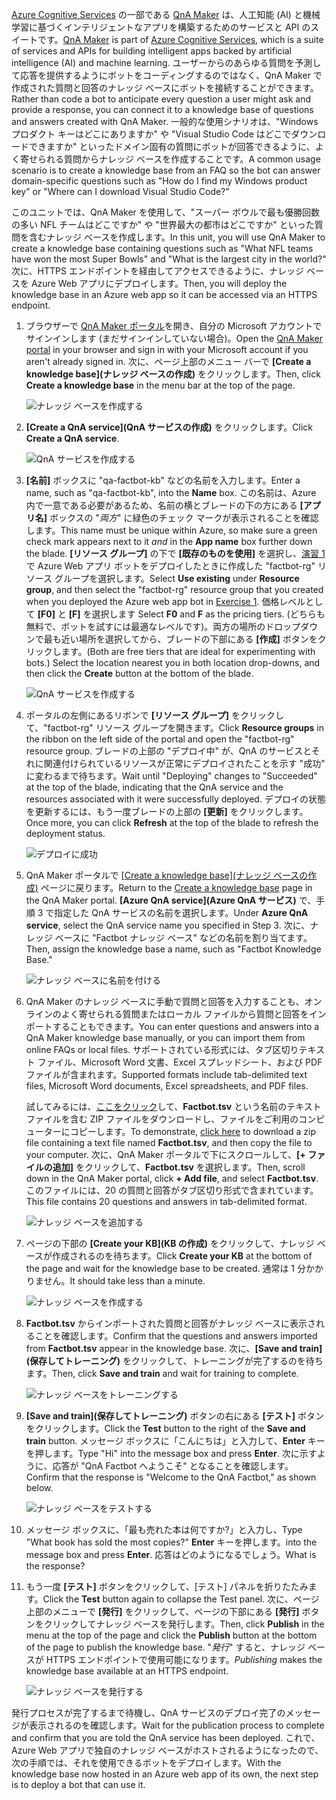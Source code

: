 
<span data-ttu-id="b6042-101">[Azure Cognitive Services](https://www.microsoft.com/cognitive-services/) の一部である [QnA Maker](https://www.qnamaker.ai/) は、人工知能 (AI) と機械学習に基づくインテリジェントなアプリを構築するためのサービスと API のスイートです。</span><span class="sxs-lookup"><span data-stu-id="b6042-101">[QnA Maker](https://www.qnamaker.ai/) is part of [Azure Cognitive Services](https://www.microsoft.com/cognitive-services/), which is a suite of services and APIs for building intelligent apps backed by artificial intelligence (AI) and machine learning.</span></span> <span data-ttu-id="b6042-102">ユーザーからのあらゆる質問を予測して応答を提供するようにボットをコーディングするのではなく、QnA Maker で作成された質問と回答のナレッジ ベースにボットを接続することができます。</span><span class="sxs-lookup"><span data-stu-id="b6042-102">Rather than code a bot to anticipate every question a user might ask and provide a response, you can connect it to a knowledge base of questions and answers created with QnA Maker.</span></span> <span data-ttu-id="b6042-103">一般的な使用シナリオは、"Windows プロダクト キーはどこにありますか" や "Visual Studio Code はどこでダウンロードできますか" といったドメイン固有の質問にボットが回答できるように、よく寄せられる質問からナレッジ ベースを作成することです。</span><span class="sxs-lookup"><span data-stu-id="b6042-103">A common usage scenario is to create a knowledge base from an FAQ so the bot can answer domain-specific questions such as "How do I find my Windows product key" or "Where can I download Visual Studio Code?"</span></span>

<span data-ttu-id="b6042-104">このユニットでは、QnA Maker を使用して、"スーパー ボウルで最も優勝回数の多い NFL チームはどこですか" や "世界最大の都市はどこですか" といった質問を含むナレッジ ベースを作成します。</span><span class="sxs-lookup"><span data-stu-id="b6042-104">In this unit, you will use QnA Maker to create a knowledge base containing questions such as "What NFL teams have won the most Super Bowls" and "What is the largest city in the world?"</span></span> <span data-ttu-id="b6042-105">次に、HTTPS エンドポイントを経由してアクセスできるように、ナレッジ ベースを Azure Web アプリにデプロイします。</span><span class="sxs-lookup"><span data-stu-id="b6042-105">Then, you will deploy the knowledge base in an Azure web app so it can be accessed via an HTTPS endpoint.</span></span>

1. <span data-ttu-id="b6042-106">ブラウザーで [QnA Maker ポータル](https://www.qnamaker.ai/)を開き、自分の Microsoft アカウントでサインインします (まだサインインしていない場合)。</span><span class="sxs-lookup"><span data-stu-id="b6042-106">Open the [QnA Maker portal](https://www.qnamaker.ai/) in your browser and sign in with your Microsoft account if you aren't already signed in.</span></span> <span data-ttu-id="b6042-107">次に、ページ上部のメニュー バーで **[Create a knowledge base]\(ナレッジ ベースの作成\)** をクリックします。</span><span class="sxs-lookup"><span data-stu-id="b6042-107">Then, click **Create a knowledge base** in the menu bar at the top of the page.</span></span>

    ![ナレッジ ベースを作成する](../media-draft/3-qna-new-kb.png)

1. <span data-ttu-id="b6042-109">**[Create a QnA service]\(QnA サービスの作成\)** をクリックします。</span><span class="sxs-lookup"><span data-stu-id="b6042-109">Click **Create a QnA service**.</span></span>

    ![QnA サービスを作成する](../media-draft/3-create-kb-1.png)

1. <span data-ttu-id="b6042-111">**[名前]** ボックスに "qa-factbot-kb" などの名前を入力します。</span><span class="sxs-lookup"><span data-stu-id="b6042-111">Enter a name, such as "qa-factbot-kb", into the **Name** box.</span></span> <span data-ttu-id="b6042-112">この名前は、Azure 内で一意である必要があるため、名前の横とブレードの下の方にある **[アプリ名]** ボックスの "*両方*" に緑色のチェック マークが表示されることを確認します。</span><span class="sxs-lookup"><span data-stu-id="b6042-112">This name must be unique within Azure, so make sure a green check mark appears next to it *and* in the **App name** box further down the blade.</span></span> <span data-ttu-id="b6042-113">**[リソース グループ]** の下で **[既存のものを使用]** を選択し、[演習 1](#Exercise1) で Azure Web アプリ ボットをデプロイしたときに作成した "factbot-rg" リソース グループを選択します。</span><span class="sxs-lookup"><span data-stu-id="b6042-113">Select **Use existing** under **Resource group**, and then select the "factbot-rg" resource group that you created when you deployed the Azure web app bot in [Exercise 1](#Exercise1).</span></span> <span data-ttu-id="b6042-114">価格レベルとして **[F0]** と **[F]** を選択します </span><span class="sxs-lookup"><span data-stu-id="b6042-114">Select **F0** and **F** as the pricing tiers.</span></span> <span data-ttu-id="b6042-115">(どちらも無料で、ボットを試すには最適なレベルです)。両方の場所のドロップダウンで最も近い場所を選択してから、ブレードの下部にある **[作成]** ボタンをクリックします。</span><span class="sxs-lookup"><span data-stu-id="b6042-115">(Both are free tiers that are ideal for experimenting with bots.) Select the location nearest you in both location drop-downs, and then click the **Create** button at the bottom of the blade.</span></span>

    ![QnA サービスを作成する](../media-draft/3-new-qna-maker-service.png)

1. <span data-ttu-id="b6042-117">ポータルの左側にあるリボンで **[リソース グループ]** をクリックして、"factbot-rg" リソース グループを開きます。</span><span class="sxs-lookup"><span data-stu-id="b6042-117">Click **Resource groups** in the ribbon on the left side of the portal and open the "factbot-rg" resource group.</span></span> <span data-ttu-id="b6042-118">ブレードの上部の "デプロイ中" が、QnA のサービスとそれに関連付けられているリソースが正常にデプロイされたことを示す "成功" に変わるまで待ちます。</span><span class="sxs-lookup"><span data-stu-id="b6042-118">Wait until "Deploying" changes to "Succeeded" at the top of the blade, indicating that the QnA service and the resources associated with it were successfully deployed.</span></span> <span data-ttu-id="b6042-119">デプロイの状態を更新するには、もう一度ブレードの上部の **[更新]** をクリックします。</span><span class="sxs-lookup"><span data-stu-id="b6042-119">Once more, you can click **Refresh** at the top of the blade to refresh the deployment status.</span></span>

    ![デプロイに成功](../media-draft/3-resource-group-master-2.png)

1. <span data-ttu-id="b6042-121">QnA Maker ポータルで [[Create a knowledge base]\(ナレッジ ベースの作成\)](https://www.qnamaker.ai/Create) ページに戻ります。</span><span class="sxs-lookup"><span data-stu-id="b6042-121">Return to the [Create a knowledge base](https://www.qnamaker.ai/Create) page in the QnA Maker portal.</span></span> <span data-ttu-id="b6042-122">**[Azure QnA service]\(Azure QnA サービス\)** で、手順 3 で指定した QnA サービスの名前を選択します。</span><span class="sxs-lookup"><span data-stu-id="b6042-122">Under **Azure QnA service**, select the QnA service name you specified in Step 3.</span></span> <span data-ttu-id="b6042-123">次に、ナレッジ ベースに "Factbot ナレッジ ベース" などの名前を割り当てます。</span><span class="sxs-lookup"><span data-stu-id="b6042-123">Then, assign the knowledge base a name, such as "Factbot Knowledge Base."</span></span>

    ![ナレッジ ベースに名前を付ける](../media-draft/3-create-kb-2-3.png)

1. <span data-ttu-id="b6042-125">QnA Maker のナレッジ ベースに手動で質問と回答を入力することも、オンラインのよく寄せられる質問またはローカル ファイルから質問と回答をインポートすることもできます。</span><span class="sxs-lookup"><span data-stu-id="b6042-125">You can enter questions and answers into a QnA Maker knowledge base manually, or you can import them from online FAQs or local files.</span></span> <span data-ttu-id="b6042-126">サポートされている形式には、タブ区切りテキスト ファイル、Microsoft Word 文書、Excel スプレッドシート、および PDF ファイルが含まれます。</span><span class="sxs-lookup"><span data-stu-id="b6042-126">Supported formats include tab-delimited text files, Microsoft Word documents, Excel spreadsheets, and PDF files.</span></span>

    <span data-ttu-id="b6042-127">試してみるには、[ここをクリック](https://topcs.blob.core.windows.net/public/bots-resources.zip)して、**Factbot.tsv** という名前のテキスト ファイルを含む ZIP ファイルをダウンロードし、ファイルをご利用のコンピューターにコピーします。</span><span class="sxs-lookup"><span data-stu-id="b6042-127">To demonstrate, [click here](https://topcs.blob.core.windows.net/public/bots-resources.zip) to download a zip file containing a text file named **Factbot.tsv**, and then copy the file to your computer.</span></span> <span data-ttu-id="b6042-128">次に、QnA Maker ポータルで下にスクロールして、**[+ ファイルの追加]** をクリックして、**Factbot.tsv** を選択します。</span><span class="sxs-lookup"><span data-stu-id="b6042-128">Then, scroll down in the QnA Maker portal, click **+ Add file**, and select **Factbot.tsv**.</span></span> <span data-ttu-id="b6042-129">このファイルには、20 の質問と回答がタブ区切り形式で含まれています。</span><span class="sxs-lookup"><span data-stu-id="b6042-129">This file contains 20 questions and answers in tab-delimited format.</span></span>

    ![ナレッジ ベースを追加する](../media-draft/3-create-kb-4.png)

1. <span data-ttu-id="b6042-131">ページの下部の **[Create your KB]\(KB の作成\)** をクリックして、ナレッジ ベースが作成されるのを待ちます。</span><span class="sxs-lookup"><span data-stu-id="b6042-131">Click **Create your KB** at the bottom of the page and wait for the knowledge base to be created.</span></span> <span data-ttu-id="b6042-132">通常は 1 分かかりません。</span><span class="sxs-lookup"><span data-stu-id="b6042-132">It should take less than a minute.</span></span>

    ![ナレッジ ベースを作成する](../media-draft/3-create-kb-5.png)

1. <span data-ttu-id="b6042-134">**Factbot.tsv** からインポートされた質問と回答がナレッジ ベースに表示されることを確認します。</span><span class="sxs-lookup"><span data-stu-id="b6042-134">Confirm that the questions and answers imported from **Factbot.tsv** appear in the knowledge base.</span></span> <span data-ttu-id="b6042-135">次に、**[Save and train]\(保存してトレーニング\)** をクリックして、トレーニングが完了するのを待ちます。</span><span class="sxs-lookup"><span data-stu-id="b6042-135">Then, click **Save and train** and wait for training to complete.</span></span>

    ![ナレッジ ベースをトレーニングする](../media-draft/3-save-and-train.png)

1. <span data-ttu-id="b6042-137">**[Save and train]\(保存してトレーニング\)** ボタンの右にある **[テスト]** ボタンをクリックします。</span><span class="sxs-lookup"><span data-stu-id="b6042-137">Click the **Test** button to the right of the **Save and train** button.</span></span> <span data-ttu-id="b6042-138">メッセージ ボックスに「こんにちは」と入力して、**Enter** キーを押します。</span><span class="sxs-lookup"><span data-stu-id="b6042-138">Type "Hi" into the message box and press **Enter**.</span></span> <span data-ttu-id="b6042-139">次に示すように、応答が "QnA Factbot へようこそ" となることを確認します。</span><span class="sxs-lookup"><span data-stu-id="b6042-139">Confirm that the response is "Welcome to the QnA Factbot," as shown below.</span></span>

    ![ナレッジ ベースをテストする](../media-draft/3-test-kb.png)

1. <span data-ttu-id="b6042-141">メッセージ ボックスに、「最も売れた本は何ですか?」と入力し、</span><span class="sxs-lookup"><span data-stu-id="b6042-141">Type "What book has sold the most copies?"</span></span> <span data-ttu-id="b6042-142">**Enter** キーを押します。</span><span class="sxs-lookup"><span data-stu-id="b6042-142">into the message box and press **Enter**.</span></span> <span data-ttu-id="b6042-143">応答はどのようになるでしょう。</span><span class="sxs-lookup"><span data-stu-id="b6042-143">What is the response?</span></span>

1. <span data-ttu-id="b6042-144">もう一度 **[テスト]** ボタンをクリックして、[テスト] パネルを折りたたみます。</span><span class="sxs-lookup"><span data-stu-id="b6042-144">Click the **Test** button again to collapse the Test panel.</span></span> <span data-ttu-id="b6042-145">次に、ページ上部のメニューで **[発行]** をクリックして、ページの下部にある **[発行]** ボタンをクリックしてナレッジ ベースを発行します。</span><span class="sxs-lookup"><span data-stu-id="b6042-145">Then, click **Publish** in the menu at the top of the page and click the **Publish** button at the bottom of the page to publish the knowledge base.</span></span> <span data-ttu-id="b6042-146">"*発行*" すると、ナレッジ ベースが HTTPS エンドポイントで使用可能になります。</span><span class="sxs-lookup"><span data-stu-id="b6042-146">*Publishing* makes the knowledge base available at an HTTPS endpoint.</span></span>

    ![ナレッジ ベースを発行する](../media-draft/3-publish-kb.png)

<span data-ttu-id="b6042-148">発行プロセスが完了するまで待機し、QnA サービスのデプロイ完了のメッセージが表示されるのを確認します。</span><span class="sxs-lookup"><span data-stu-id="b6042-148">Wait for the publication process to complete and confirm that you are told the QnA service has been deployed.</span></span> <span data-ttu-id="b6042-149">これで、Azure Web アプリで独自のナレッジ ベースがホストされるようになったので、次の手順では、それを使用できるボットをデプロイします。</span><span class="sxs-lookup"><span data-stu-id="b6042-149">With the knowledge base now hosted in an Azure web app of its own, the next step is to deploy a bot that can use it.</span></span>